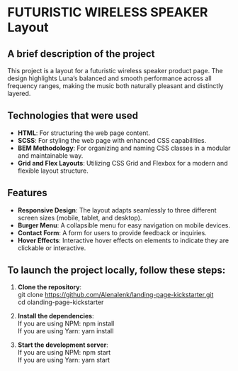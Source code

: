 # FUTURISTIC WIRELESS SPEAKER Layout

## A brief description of the project

This project is a layout for a futuristic wireless speaker product page. The design highlights Luna’s balanced and smooth performance across all frequency ranges, making the music both naturally pleasant and distinctly layered. 

## Technologies that were used

- **HTML**: For structuring the web page content.
- **SCSS**: For styling the web page with enhanced CSS capabilities.
- **BEM Methodology**: For organizing and naming CSS classes in a modular and maintainable way.
- **Grid and Flex Layouts**: Utilizing CSS Grid and Flexbox for a modern and flexible layout structure.

## Features

- **Responsive Design**: The layout adapts seamlessly to three different screen sizes (mobile, tablet, and desktop).
- **Burger Menu**: A collapsible menu for easy navigation on mobile devices.
- **Contact Form**: A form for users to provide feedback or inquiries.
- **Hover Effects**: Interactive hover effects on elements to indicate they are clickable or interactive.

## To launch the project locally, follow these steps:

1. **Clone the repository**:<br>
   git clone https://github.com/Alenalenk/landing-page-kickstarter.git<br>
   cd olanding-page-kickstarter<br>
   
2. **Install the dependencies**:<br>
  If you are using NPM: npm install<br>
  If you are using Yarn: yarn install<br>

4. **Start the development server**: <br>
  If you are using NPM: npm start<br>
  If you are using Yarn: yarn start<br>
